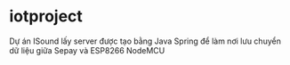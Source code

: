 # iotproject
Dự án ISound lấy server được tạo bằng Java Spring để làm nơi lưu chuyển dữ liệu giữa Sepay và ESP8266 NodeMCU
